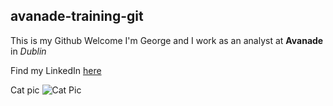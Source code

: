 ## avanade-training-git
This is my Github 
Welcome
I'm George and I work as an analyst at **Avanade** in *Dublin*   

Find my LinkedIn [here](https://ie.linkedin.com/in/george-hosford-14663a199)  

Cat pic
![Cat Pic](https://th.bing.com/th/id/R.4772001b467b480cd3579e97bafb352f?rik=gj148TFTcf7gtA&riu=http%3a%2f%2fwww.hdwallpaper.nu%2fwp-content%2fuploads%2f2015%2f02%2fFunny-Cat-Hidden.jpg&ehk=U6Cjoa2RqEoCWgZC2srK9CGyrzRrc1MX%2fh9lzuae7K0%3d&risl=&pid=ImgRaw&r=0)


